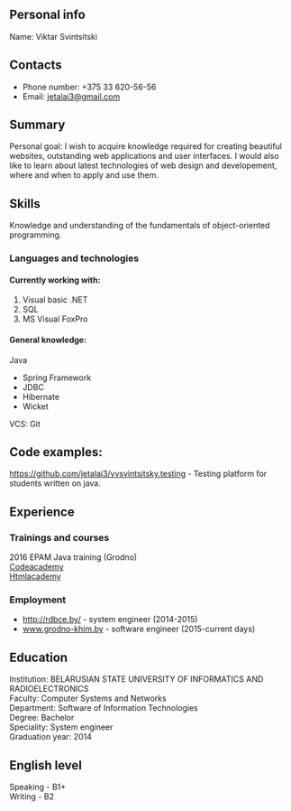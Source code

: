 ## Personal info

Name: Viktar Svintsitski

## Contacts

* Phone number: +375 33 620-56-56
* Email: jetalai3@gmail.com

## Summary

Personal goal:
I wish to acquire knowledge required for creating beautiful websites, outstanding web applications and user interfaces. I would also like to learn about latest technologies of web design and developement, where and when to apply and use them.

## Skills
Knowledge and understanding of the fundamentals of object-oriented programming.

### Languages and technologies

#### Currently working with:  
1. Visual basic .NET  
2. SQL  
3. MS Visual FoxPro

#### General knowledge:

Java
* Spring Framework
* JDBC
* Hibernate
* Wicket

VCS: Git

## Code examples:
https://github.com/jetalai3/vvsvintsitsky.testing - Testing platform for students written on java.

## Experience

### Trainings and courses
2016 EPAM Java training (Grodno)  
<a href="https://www.codecademy.com/users/totally_jetalai/achievements">Codeacademy</a>  
<a href="https://htmlacademy.ru/profile/id1017355/achievements">Htmlacademy</a>  
### Employment
* <a href="http://rdbce.by/">http://rdbce.by/</a> - system engineer (2014-2015)
* <a href="www.grodno-khim.by">www.grodno-khim.by</a> - software engineer (2015-current days)

## Education
Institution: BELARUSIAN STATE UNIVERSITY OF INFORMATICS AND RADIOELECTRONICS  
Faculty: Computer Systems and Networks  
Department: Software of Information Technologies  
Degree: Bachelor  
Speciality: System engineer  
Graduation year: 2014

## English level
Speaking - B1+  
Writing - B2


